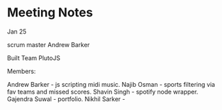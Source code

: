 # Meeting Notes
Jan 25

scrum master Andrew Barker

Built Team PlutoJS

Members:

Andrew Barker - js scripting midi music.
Najib Osman - sports filtering via fav teams and missed scores.
Shavin Singh - spotify node wrapper.
Gajendra Suwal - portfolio.
Nikhil Sarker - 





